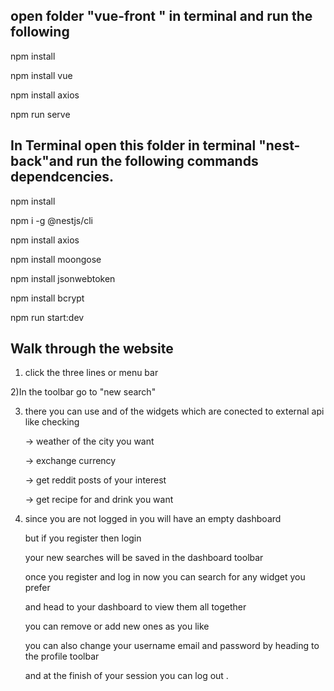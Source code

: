 ## open folder "vue-front " in terminal and run the following

npm install

npm install vue

npm install axios

npm run serve

## In Terminal open this folder in terminal "nest-back"and run the following commands dependcencies.

npm install

npm i -g @nestjs/cli

npm install axios

npm install moongose

npm install jsonwebtoken

npm install bcrypt

npm run start:dev

## Walk through the website

1. click the three lines or menu bar

2)In the toolbar go to "new search"

3. there you can use and of the widgets which are conected to external api like checking

   -> weather of the city you want

   -> exchange currency

   -> get reddit posts of your interest

   -> get recipe for and drink you want

4. since you are not logged in you will have an empty dashboard

   but if you register then login

   your new searches will be saved in the dashboard toolbar

   once you register and log in now you can search for any widget you prefer

   and head to your dashboard to view them all together

   you can remove or add new ones as you like

   you can also change your username email and password by heading to the profile toolbar

   and at the finish of your session you can log out .
